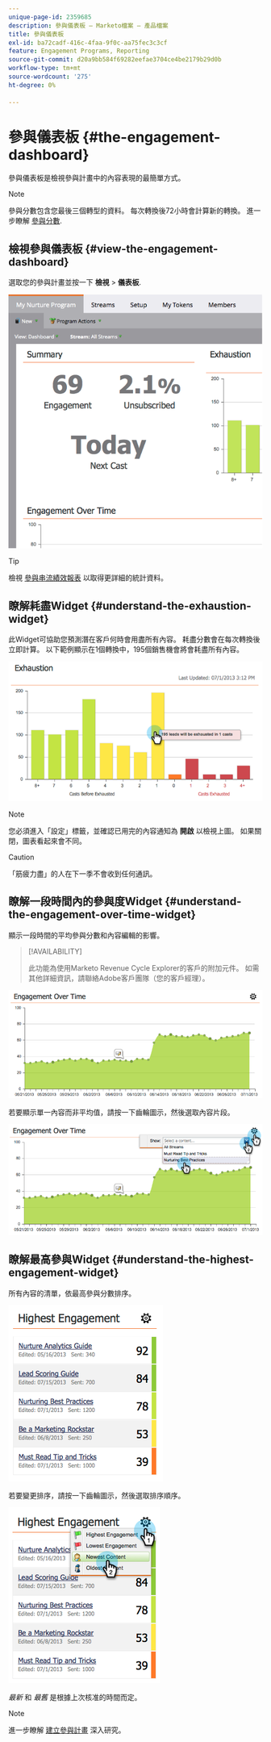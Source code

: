 ```yaml
---
unique-page-id: 2359685
description: 參與儀表板 — Marketo檔案 — 產品檔案
title: 參與儀表板
exl-id: ba72cadf-416c-4faa-9f0c-aa75fec3c3cf
feature: Engagement Programs, Reporting
source-git-commit: d20a9bb584f69282eefae3704ce4be2179b29d0b
workflow-type: tm+mt
source-wordcount: '275'
ht-degree: 0%

---
```


# 參與儀表板 {#the-engagement-dashboard}

參與儀表板是檢視參與計畫中的內容表現的最簡單方式。

>[!NOTE]
>
>參與分數包含您最後三個轉型的資料。 每次轉換後72小時會計算新的轉換。 進一步瞭解 [參與分數](/help/marketo/product-docs/email-marketing/drip-nurturing/reports-and-notifications/understanding-the-engagement-score.md).

## 檢視參與儀表板 {#view-the-engagement-dashboard}

選取您的參與計畫並按一下 **檢視** > **儀表板**.

![](assets/image2014-9-15-16-3a42-3a41.png)

>[!TIP]
>
>檢視 [參與串流績效報表](/help/marketo/product-docs/email-marketing/drip-nurturing/reports-and-notifications/engagement-stream-performance-report.md) 以取得更詳細的統計資料。

## 瞭解耗盡Widget {#understand-the-exhaustion-widget}

此Widget可協助您預測潛在客戶何時會用盡所有內容。 耗盡分數會在每次轉換後立即計算。 以下範例顯示在1個轉換中，195個銷售機會將會耗盡所有內容。

![](assets/image2014-9-15-16-3a45-3a10.png)

>[!NOTE]
>
>您必須進入「設定」標籤，並確認已用完的內容通知為 **開啟** 以檢視上圖。 如果關閉，圖表看起來會不同。

>[!CAUTION]
>
>「筋疲力盡」的人在下一季不會收到任何通訊。

## 瞭解一段時間內的參與度Widget {#understand-the-engagement-over-time-widget}

顯示一段時間的平均參與分數和內容編輯的影響。

>[!AVAILABILITY]
>
>此功能為使用Marketo Revenue Cycle Explorer的客戶的附加元件。 如需其他詳細資訊，請聯絡Adobe客戶團隊（您的客戶經理）。

![](assets/image2014-9-15-16-3a45-3a50.png)

若要顯示單一內容而非平均值，請按一下齒輪圖示，然後選取內容片段。

![](assets/image2014-9-15-16-3a46-3a45.png)

## 瞭解最高參與Widget {#understand-the-highest-engagement-widget}

所有內容的清單，依最高參與分數排序。

![](assets/image2014-9-15-16-3a46-3a54.png)

若要變更排序，請按一下齒輪圖示，然後選取排序順序。

![](assets/image2014-9-15-16-3a46-3a58.png)

_最新_ 和 _最舊_ 是根據上次核准的時間而定。

>[!NOTE]
>
>進一步瞭解 [建立參與計畫](/help/marketo/product-docs/email-marketing/drip-nurturing/creating-an-engagement-program/create-an-engagement-program.md) 深入研究。
